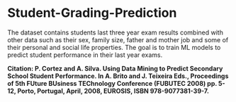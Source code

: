 # Student-Grading-Prediction
The dataset contains students last three year exam results combined with other data such as their sex, family size, father and mother job and some of their personal and social life properties. The goal is to train ML models to predict student performance in their last year exams.

<b>Citation:
P. Cortez and A. Silva. Using Data Mining to Predict Secondary School Student Performance. In A. Brito and J. Teixeira Eds., Proceedings of 5th FUture BUsiness TEChnology Conference (FUBUTEC 2008) pp. 5-12, Porto, Portugal, April, 2008, EUROSIS, ISBN 978-9077381-39-7.</b>
